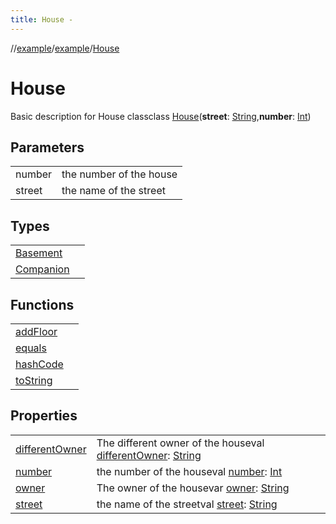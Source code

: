 ```yaml
---
title: House -
---
```

//[example](../../index.html)/[example](../index.html)/[House](index.html)



# House  
Basic description for House classclass [House](index.html)(**street**: [String](https://kotlinlang.org/api/latest/jvm/stdlib/kotlin/-string/index.html),**number**: [Int](https://kotlinlang.org/api/latest/jvm/stdlib/kotlin/-int/index.html))

## Parameters  


| | |
|---|---|
| number| the number of the house|
| street| the name of the street|




## Types  


| | |
|---|---|
| [Basement](-basement/index.html)| |
| [Companion](-companion.html)| |




## Functions  


| | |
|---|---|
| [addFloor](add-floor.html)| |
| [equals](https://kotlinlang.org/api/latest/jvm/stdlib/kotlin/-any/equals.html)| |
| [hashCode](https://kotlinlang.org/api/latest/jvm/stdlib/kotlin/-any/hash-code.html)| |
| [toString](https://kotlinlang.org/api/latest/jvm/stdlib/kotlin/-any/to-string.html)| |




## Properties  


| | |
|---|---|
| [differentOwner]()| The different owner of the houseval [differentOwner](): [String](https://kotlinlang.org/api/latest/jvm/stdlib/kotlin/-string/index.html)|
| [number]()| the number of the houseval [number](): [Int](https://kotlinlang.org/api/latest/jvm/stdlib/kotlin/-int/index.html)|
| [owner]()| The owner of the housevar [owner](): [String](https://kotlinlang.org/api/latest/jvm/stdlib/kotlin/-string/index.html)|
| [street]()| the name of the streetval [street](): [String](https://kotlinlang.org/api/latest/jvm/stdlib/kotlin/-string/index.html)|




